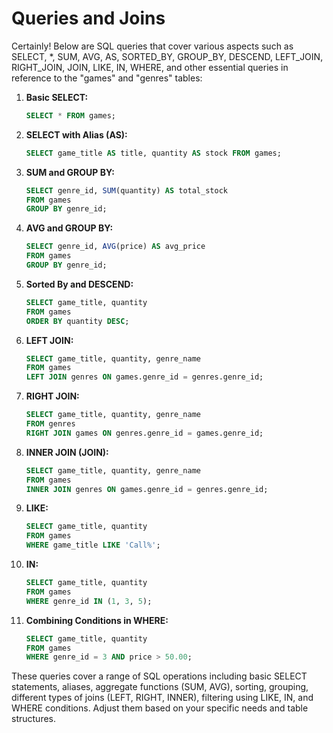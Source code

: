 # Queries and Joins

Certainly! Below are SQL queries that cover various aspects such as SELECT, *, SUM, AVG, AS, SORTED_BY, GROUP_BY, DESCEND, LEFT_JOIN, RIGHT_JOIN, JOIN, LIKE, IN, WHERE, and other essential queries in reference to the "games" and "genres" tables:

1. **Basic SELECT:**

   ```sql
   SELECT * FROM games;
   ```

2. **SELECT with Alias (AS):**

   ```sql
   SELECT game_title AS title, quantity AS stock FROM games;
   ```

3. **SUM and GROUP BY:**

   ```sql
   SELECT genre_id, SUM(quantity) AS total_stock
   FROM games
   GROUP BY genre_id;
   ```

4. **AVG and GROUP BY:**

   ```sql
   SELECT genre_id, AVG(price) AS avg_price
   FROM games
   GROUP BY genre_id;
   ```

5. **Sorted By and DESCEND:**

   ```sql
   SELECT game_title, quantity
   FROM games
   ORDER BY quantity DESC;
   ```

6. **LEFT JOIN:**

   ```sql
   SELECT game_title, quantity, genre_name
   FROM games
   LEFT JOIN genres ON games.genre_id = genres.genre_id;
   ```

7. **RIGHT JOIN:**
   ```sql
   SELECT game_title, quantity, genre_name
   FROM genres
   RIGHT JOIN games ON genres.genre_id = games.genre_id;
   ```

8. **INNER JOIN (JOIN):**
   ```sql
   SELECT game_title, quantity, genre_name
   FROM games
   INNER JOIN genres ON games.genre_id = genres.genre_id;
   ```

9. **LIKE:**
   ```sql
   SELECT game_title, quantity
   FROM games
   WHERE game_title LIKE 'Call%';
   ```

10. **IN:**

    ```sql
    SELECT game_title, quantity
    FROM games
    WHERE genre_id IN (1, 3, 5);
    ```

11. **Combining Conditions in WHERE:**

    ```sql
    SELECT game_title, quantity
    FROM games
    WHERE genre_id = 3 AND price > 50.00;
    ```

These queries cover a range of SQL operations including basic SELECT statements, aliases, aggregate functions (SUM, AVG), sorting, grouping, different types of joins (LEFT, RIGHT, INNER), filtering using LIKE, IN, and WHERE conditions. Adjust them based on your specific needs and table structures.
